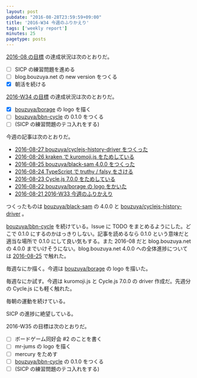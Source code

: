 ```yaml
---
layout: post
pubdate: "2016-08-28T23:59:59+09:00"
title: '2016-W34 今週のふりかえり'
tags: ['weekly report']
minutes: 25
pagetype: posts
---
```

[2016-08 の目標][2016-07-31] の達成状況は次のとおりだ。

- [ ] SICP の練習問題を進める
- [ ] blog.bouzuya.net の new version をつくる
- [x] 朝活を続ける

[2016-W34 の目標][2016-08-21] の達成状況は次のとおりだ。

- [x] [bouzuya/borage][] の logo を描く
- [ ] [bouzuya/bbn-cycle][] の 0.1.0 をつくる
- [ ] (SICP の練習問題のテコ入れをする)

今週の記事は次のとおりだ。

- [2016-08-27 bouzuya/cyclejs-history-driver をつくった][2016-08-27]
- [2016-08-26 kraken で kuromoji.js をためしている][2016-08-26]
- [2016-08-25 bouzuya/black-sam 4.0.0 をつくった][2016-08-25]
- [2016-08-24 TypeScript で truthy / falsy をさける][2016-08-24]
- [2016-08-23 Cycle.js 7.0.0 をためしている][2016-08-23]
- [2016-08-22 bouzuya/borage の logo をかいた][2016-08-22]
- [2016-08-21 2016-W33 今週のふりかえり][2016-08-21]

つくったものは [bouzuya/black-sam][] の 4.0.0 と [bouzuya/cyclejs-history-driver][] 。

[bouzuya/bbn-cycle][] を続けている。Issue に TODO をまとめるようにした。どこで 0.1.0 にするのかはっきりしない。記事を読めるなら 0.1.0 という意味だと適当な場所で 0.1.0 にして良い気もする。また 2016-08 だと blog.bouzuya.net の 4.0.0 までいけそうにない。blog.bouzuya.net 4.0.0 への全体進捗については [2016-08-25][] で触れた。

毎週なにか描く。今週は [bouzuya/borage][] の logo を描いた。

毎週なにか試す。今週は kuromoji.js と Cycle.js 7.0.0 の driver 作成だ。先週分の Cycle.js にも軽く触れた。

毎朝の運動を続けている。

SICP の進捗に絶望している。

2016-W35 の目標は次のとおりだ。

- [ ] ボードゲーム同好会 #2 のことを書く
- [ ] mr-jums の logo を描く
- [ ] mercury をためす
- [ ] [bouzuya/bbn-cycle][] の 0.1.0 をつくる
- [ ] (SICP の練習問題のテコ入れをする)

[2016-07-31]: http://blog.bouzuya.net/2016/07/31/
[2016-08-21]: http://blog.bouzuya.net/2016/08/21/
[2016-08-22]: http://blog.bouzuya.net/2016/08/22/
[2016-08-23]: http://blog.bouzuya.net/2016/08/23/
[2016-08-24]: http://blog.bouzuya.net/2016/08/24/
[2016-08-25]: http://blog.bouzuya.net/2016/08/25/
[2016-08-26]: http://blog.bouzuya.net/2016/08/26/
[2016-08-27]: http://blog.bouzuya.net/2016/08/27/
[bouzuya/bbn-cycle]: https://github.com/bouzuya/bbn-cycle
[bouzuya/black-sam]: https://github.com/bouzuya/black-sam
[bouzuya/borage]: https://github.com/bouzuya/borage
[bouzuya/cyclejs-history-driver]: https://github.com/bouzuya/cyclejs-history-driver
